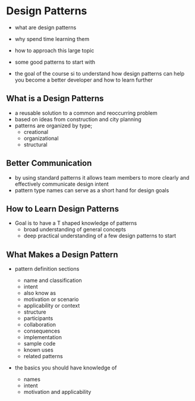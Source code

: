 # Design Patterns

- what are design patterns
- why spend time learning them
- how to approach this large topic
- some good patterns to start with

- the goal of the course si to understand how design patterns can help you become a better developer and how to learn further

## What is a Design Patterns

- a reusable solution to a common and reoccurring problem
- based on ideas from construction and city planning
- patterns are organized by type;
  - creational
  - organizational
  - structural

## Better Communication

- by using standard patterns it allows team members to more clearly and effectively communicate design intent
- pattern type names can serve as a short hand for design goals

## How to Learn Design Patterns

- Goal is to have a T shaped knowledge of patterns
  - broad understanding of general concepts
  - deep practical understanding of a few design patterns to start

## What Makes a Design Pattern

- pattern definition sections
  - name and classification
  - intent
  - also know as
  - motivation or scenario
  - applicability or context
  - structure
  - participants
  - collaboration
  - consequences
  - implementation
  - sample code
  - known uses
  - related patterns

- the basics you should have knowledge of
  - names
  - intent
  - motivation and applicability
